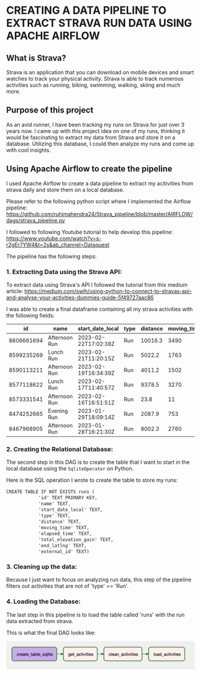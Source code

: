 # CREATING A DATA PIPELINE TO EXTRACT STRAVA RUN DATA USING APACHE AIRFLOW

## What is Strava?
Strava is an application that you can download on mobile devices and smart watches to track your physical activity. Strava is able to track numerous activities such as running, biking, swimming, walking, skiing and much more. 

## Purpose of this project 
As an avid runner, I have been tracking my runs on Strava for just over 3 years now. I came up with this project idea on one of my runs, thinking it would be fascinating to extract my data from Strava and store it on a database. Utilizing this database, I could then analyze my runs and come up with cool insights. 

## Using Apache Airflow to create the pipeline
I used Apache Airflow to create a data pipeline to extract my acitivities from strava daily and store them on a local database. 

Please refer to the following python script where I implemented the Airflow pipeline:
 https://github.com/ruhimahendra24/Strava_pipeline/blob/master/AIRFLOW/dags/strava_pipeline.py

 I followed to following Youtube tutorial to help develop this pipeline: 
 https://www.youtube.com/watch?v=s-r2gEr7YW4&t=2s&ab_channel=Dataquest


The pipeline has the following steps: 

### 1. Extracting Data using the Strava API: 
To extract data using Strava's API I followed the tutorial from this medium article: 
https://medium.com/swlh/using-python-to-connect-to-stravas-api-and-analyse-your-activities-dummies-guide-5f49727aac86

I was able to create a final dataframe containing all my strava activities with the following fields: 

| id         | name          | start_date_local     | type | distance | moving_time | elapsed_time | total_elevation_gain | end_latlng                              | external_id              |
|------------|---------------|----------------------|------|----------|-------------|--------------|----------------------|-----------------------------------------|--------------------------|
| 8606661694 | Afternoon Run | 2023-02-22T17:02:38Z | Run  | 10016.3  | 3490        | 3490         | 0                    | []                                      | garmin_ping_261329294432 |
| 8599235269 | Lunch Run     | 2023-02-21T11:20:15Z | Run  | 5022.2   | 1763        | 1801         | 0                    | []                                      | garmin_ping_261131602348 |
| 8590113211 | Afternoon Run | 2023-02-19T16:34:39Z | Run  | 4011.2   | 1502        | 1597         | 16.7                 | [45.51873310469091, -73.56943625025451] | garmin_ping_260857840571 |
| 8577118622 | Lunch Run     | 2023-02-17T11:40:57Z | Run  | 9378.5   | 3270        | 3314         | 0                    | []                                      | garmin_ping_260520550140 |
| 8573331541 | Afternoon Run | 2023-02-16T16:51:51Z | Run  | 23.8     | 11          | 11           | 0                    | []                                      | garmin_ping_260402556613 |
| 8474252665 | Evening Run   | 2023-01-29T18:09:14Z | Run  | 2087.9   | 753         | 753          | 0                    | []                                      | garmin_ping_257662961670 |
| 8467968905 | Afternoon Run | 2023-01-28T16:21:30Z | Run  | 8002.3   | 2760        | 2760         | 0                    | []                                      | garmin_ping_257502212384 |

### 2. Creating the Relational Database:

The second step in this DAG is to create the table that I want to start in the local database using the `SqliteOperator` on Python. 

Here is the SQL operation I wrote to create the table to store my runs: 

    CREATE TABLE IF NOT EXISTS runs (
                'id' TEXT PRIMARY KEY,
                'name' TEXT,
                'start_date_local' TEXT,
                'type' TEXT,
                'distance' TEXT,
                'moving_time' TEXT,
                'elapsed_time' TEXT,
                'total_elevation_gain' TEXT,
                'end_latlng' TEXT,
                'external_id' TEXT)


### 3. Cleaning up the data:

Because I just want to focus on analyzing run data, this step of the pipeline filters out activities that are not of 'type' == 'Run'.

### 4. Loading the Database:

The last step in this pipeline is to load the table called 'runs' with the run data extracted from strava. 

This is what the final DAG looks like: 

![DAG](dag_cycle.png)